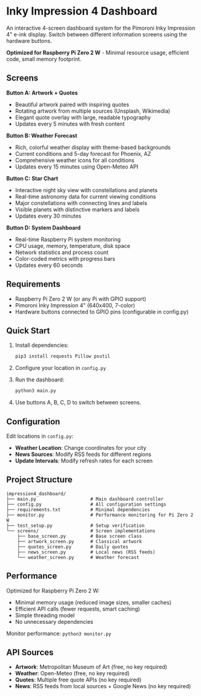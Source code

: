 # Inky Impression 4 Dashboard

An interactive 4-screen dashboard system for the Pimoroni Inky Impression 4" e-ink display. Switch between different information screens using the hardware buttons.

**Optimized for Raspberry Pi Zero 2 W** - Minimal resource usage, efficient code, small memory footprint.

## Screens

**Button A: Artwork + Quotes**
- Beautiful artwork paired with inspiring quotes
- Rotating artwork from multiple sources (Unsplash, Wikimedia)
- Elegant quote overlay with large, readable typography
- Updates every 5 minutes with fresh content

**Button B: Weather Forecast**
- Rich, colorful weather display with theme-based backgrounds
- Current conditions and 5-day forecast for Phoenix, AZ
- Comprehensive weather icons for all conditions
- Updates every 15 minutes using Open-Meteo API

**Button C: Star Chart**
- Interactive night sky view with constellations and planets
- Real-time astronomy data for current viewing conditions
- Major constellations with connecting lines and labels
- Visible planets with distinctive markers and labels
- Updates every 30 minutes

**Button D: System Dashboard**
- Real-time Raspberry Pi system monitoring
- CPU usage, memory, temperature, disk space
- Network statistics and process count
- Color-coded metrics with progress bars
- Updates every 60 seconds

## Requirements

- Raspberry Pi Zero 2 W (or any Pi with GPIO support)
- Pimoroni Inky Impression 4" (640x400, 7-color)
- Hardware buttons connected to GPIO pins (configurable in config.py)

## Quick Start

1. Install dependencies:
   ```bash
   pip3 install requests Pillow psutil
   ```

2. Configure your location in `config.py`

3. Run the dashboard:
   ```bash
   python3 main.py
   ```

4. Use buttons A, B, C, D to switch between screens.

## Configuration

Edit locations in `config.py`:

- **Weather Location**: Change coordinates for your city
- **News Sources**: Modify RSS feeds for different regions
- **Update Intervals**: Modify refresh rates for each screen

## Project Structure

```
impression4_dashboard/
├── main.py                    # Main dashboard controller
├── config.py                  # All configuration settings
├── requirements.txt           # Minimal dependencies  
├── monitor.py                 # Performance monitoring for Pi Zero 2 W
├── test_setup.py              # Setup verification
└── screens/                   # Screen implementations
    ├── base_screen.py         # Base screen class
    ├── artwork_screen.py      # Classical artwork
    ├── quotes_screen.py       # Daily quotes
    ├── news_screen.py         # Local news (RSS feeds)
    └── weather_screen.py      # Weather forecast
```

## Performance

Optimized for Raspberry Pi Zero 2 W:
- Minimal memory usage (reduced image sizes, smaller caches)
- Efficient API calls (fewer requests, smart caching)
- Simple threading model
- No unnecessary dependencies

Monitor performance: `python3 monitor.py`

## API Sources

- **Artwork**: Metropolitan Museum of Art (free, no key required)
- **Weather**: Open-Meteo (free, no key required)
- **Quotes**: Multiple free quote APIs (no key required)
- **News**: RSS feeds from local sources + Google News (no key required)
